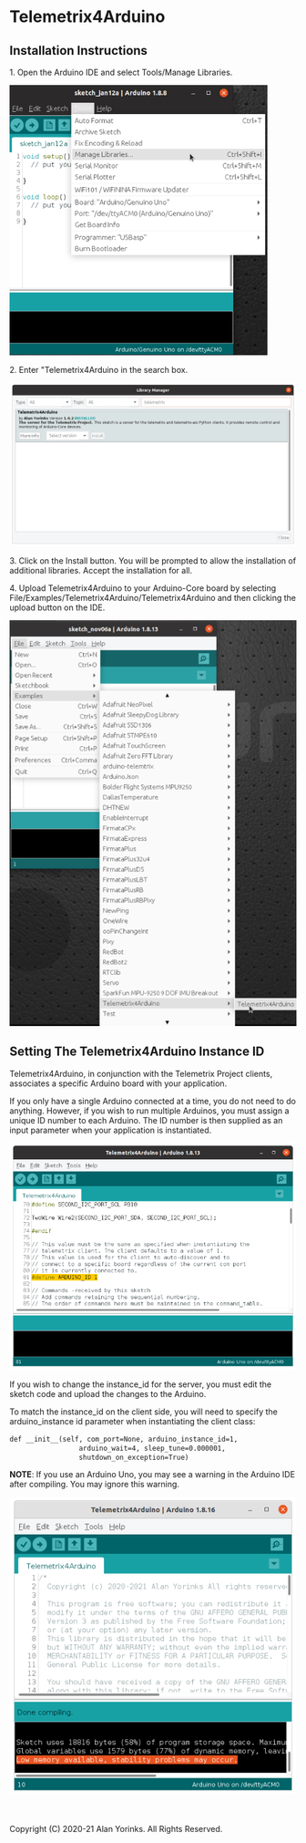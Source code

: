 # Telemetrix4Arduino

## Installation Instructions


<p>1. Open the Arduino IDE and select Tools/Manage Libraries.</p>

![](./images/manage_libraries.png)

<p>2. Enter "Telemetrix4Arduino in the search box.</p>

![](./images/telemetrix4arduino2.png)

<p>3. Click on the Install button. You will be prompted to allow the installation
of additional libraries. Accept the installation for all.</p>

<p>4. Upload Telemetrix4Arduino to your Arduino-Core board by selecting File/Examples/Telemetrix4Arduino/Telemetrix4Arduino
and then clicking the upload button on the IDE.</p>

![](./images/install_t4a.png)

## Setting The Telemetrix4Arduino Instance ID

Telemetrix4Arduino, in conjunction with the Telemetrix Project clients, associates a 
specific Arduino board with your application.

If you only have a single Arduino connected at a time, you do not need to do anything. However,
if you wish to run multiple Arduinos, you must assign a unique ID number to each
Arduino. The ID number is then supplied as an input parameter when your application
 is instantiated.

![](./images/add_zip3.png)

If you wish to change the instance_id for the server, you must edit the sketch code 
and upload the changes to the Arduino.

To match the instance_id on the client side, you will need to specify the arduino_instance id parameter
when instantiating the client class:

```
def __init__(self, com_port=None, arduino_instance_id=1,
                 arduino_wait=4, sleep_tune=0.000001,
                 shutdown_on_exception=True)
```

**NOTE**: 
If you use an Arduino Uno, you may see a warning in the Arduino IDE 
after compiling. You may ignore this warning.

![](./images/warning.png)




<br>
<br>
Copyright (C) 2020-21 Alan Yorinks. All Rights Reserved.
